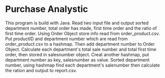 # Purchase Analystic

This program is build with Java. 
Read two input file and output sorted department number, total order has made, first time order and the ratio of first time order.
Using Order Object store info read from order_product.csv. Put productID and department number which are read from order_product.csv to a hashmap. 
Then add department number to Order Object.
Calculate each department's total sale number and total first time order, then stored in salesnumber object.
Creat another hashmap, put department number as key, salesnumber as value.
Sorted department number, using hashmap find each department's salenumber then calculate the ration and output to report.csv.

